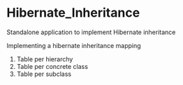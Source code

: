 # Hibernate_Inheritance
Standalone application to implement Hibernate inheritance


Implementing a hibernate inheritance mapping 

1. Table per hierarchy
2. Table per concrete class
3. Table per subclass 

